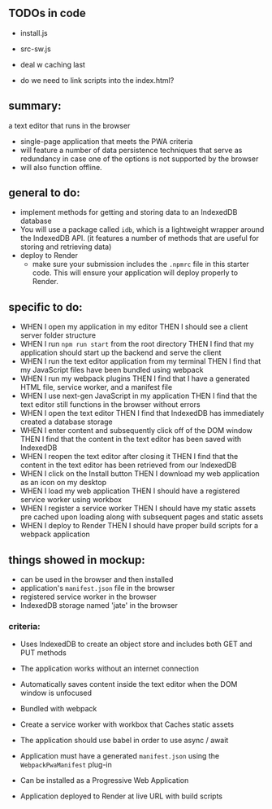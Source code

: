 ## TODOs in code
- install.js
- src-sw.js

- deal w caching last
- do we need to link scripts into the index.html?

## summary:
a text editor that runs in the browser
- single-page application that meets the PWA criteria
- will feature a number of data persistence techniques that serve as redundancy in case one of the options is not supported by the browser
- will also function offline.

## general to do:
- implement methods for getting and storing data to an IndexedDB database
- You will use a package called `idb`, which is a lightweight wrapper around the IndexedDB API. (it features a number of methods that are useful for storing and retrieving data)
- deploy to Render
    - make sure your submission includes the `.npmrc` file in this starter code.  This will ensure your application will deploy properly to Render.

## specific to do:
- WHEN I open my application in my editor THEN I should see a client server folder structure
- WHEN I run `npm run start` from the root directory THEN I find that my application should start up the backend and serve the client
- WHEN I run the text editor application from my terminal THEN I find that my JavaScript files have been bundled using webpack
- WHEN I run my webpack plugins THEN I find that I have a generated HTML file, service worker, and a manifest file
- WHEN I use next-gen JavaScript in my application THEN I find that the text editor still functions in the browser without errors
- WHEN I open the text editor THEN I find that IndexedDB has immediately created a database storage
- WHEN I enter content and subsequently click off of the DOM window THEN I find that the content in the text editor has been saved with IndexedDB
- WHEN I reopen the text editor after closing it THEN I find that the content in the text editor has been retrieved from our IndexedDB
- WHEN I click on the Install button THEN I download my web application as an icon on my desktop
- WHEN I load my web application THEN I should have a registered service worker using workbox
- WHEN I register a service worker THEN I should have my static assets pre cached upon loading along with subsequent pages and static assets
- WHEN I deploy to Render THEN I should have proper build scripts for a webpack application

## things showed in mockup:
- can be used in the browser and then installed
- application's `manifest.json` file in the browser
- registered service worker in the browser
- IndexedDB storage named 'jate' in the browser

### criteria:
* Uses IndexedDB to create an object store and includes both GET and PUT methods

* The application works without an internet connection

* Automatically saves content inside the text editor when the DOM window is unfocused

* Bundled with webpack

* Create a service worker with workbox that Caches static assets

* The application should use babel in order to use async / await

* Application must have a generated `manifest.json` using the `WebpackPwaManifest` plug-in

* Can be installed as a Progressive Web Application

* Application deployed to Render at live URL with build scripts